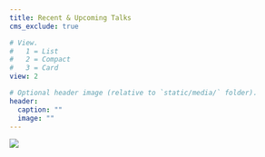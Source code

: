 ```yaml
---
title: Recent & Upcoming Talks
cms_exclude: true

# View.
#   1 = List
#   2 = Compact
#   3 = Card
view: 2

# Optional header image (relative to `static/media/` folder).
header:
  caption: ""
  image: ""
---
```


<a href="http://www.clustrmaps.com/map/Zangshastro.com" title="Visit tracker for Zangshastro.com"><img src="//www.clustrmaps.com/map_v2.png?d=EleveskEQU0AMAaRR3cK67xDYoFltOBzaHbjLF4XkJU" /></a>